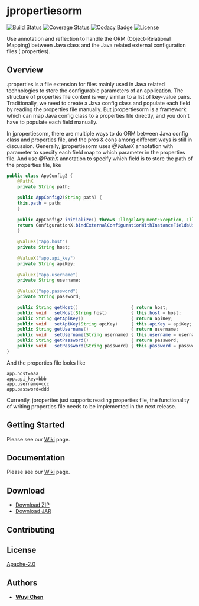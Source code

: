 # jpropertiesorm

[![Build Status](https://travis-ci.org/wuyichen24/jpropertiesorm.svg?branch=master)](https://travis-ci.org/wuyichen24/jpropertiesorm)
[![Coverage Status](https://coveralls.io/repos/github/wuyichen24/jpropertiesorm/badge.svg?branch=master)](https://coveralls.io/github/wuyichen24/jpropertiesorm?branch=master)
[![Codacy Badge](https://api.codacy.com/project/badge/Grade/5372dcf05958418eb2c9701a5f67f699)](https://www.codacy.com/project/wuyichen24/jpropertiesorm/dashboard?utm_source=github.com&amp;utm_medium=referral&amp;utm_content=wuyichen24/jpropertiesorm&amp;utm_campaign=Badge_Grade_Dashboard)
[![License](https://img.shields.io/badge/License-Apache%202.0-green.svg)](https://opensource.org/licenses/Apache-2.0) 

Use annotation and reflection to handle the ORM (Object-Relational Mapping) between Java class and the Java related external configuration files (.properties).

## Overview
.properties is a file extension for files mainly used in Java related technologies to store the configurable parameters of an application. The structure of properties file content is very similar to a list of key-value pairs. Traditionally, we need to create a Java config class and populate each field by reading the properties file manually. But jpropertiesorm is a framework which can map Java config class to a properties file directly, and you don't have to populate each field manually.

In jpropertiesorm, there are multiple ways to do ORM between Java config class and properties file, and the pros & cons among different ways is still in discussion. Generally, jpropertiesorm uses *@ValueX* annotation with parameter to specify each field map to which parameter in the properties file. And use *@PathX* annotation to specify which field is to store the path of the properties file, like 
```java
public class AppConfig2 {
    @PathX
    private String path;
	
    public AppConfig2(String path) {
	this.path = path;
    }
	
    public AppConfig2 initialize() throws IllegalArgumentException, IllegalAccessException, IOException {
	return ConfigurationX.bindExternalConfigurationWithInstanceFieldsUsingPathX(this);
    }
	
    @ValueX("app.host")
    private String host;
	
    @ValueX("app.api_key")
    private String apiKey;
	
    @ValueX("app.username")
    private String username;
	
    @ValueX("app.password")
    private String password;

    public String getHost()                    { return host;              }
    public void   setHost(String host)         { this.host = host;         }
    public String getApiKey()                  { return apiKey;            }
    public void   setApiKey(String apiKey)     { this.apiKey = apiKey;     }
    public String getUsername()                { return username;          }
    public void   setUsername(String username) { this.username = username; }
    public String getPassword()                { return password;          }
    public void   setPassword(String password) { this.password = password; }
}
```
And the properties file looks like 
```
app.host=aaa
app.api_key=bbb
app.username=ccc
app.password=ddd
```

Currently, jproperties just supports reading properties file, the functionality of writing properties file needs to be implemented in the next release.

## Getting Started
Please see our [Wiki](https://github.com/wuyichen24/jpropertiesorm/wiki/Getting-Started) page.

## Documentation
Please see our [Wiki](https://github.com/wuyichen24/jpropertiesorm/wiki) page.

## Download
- [Download ZIP](https://github.com/wuyichen24/jpropertiesorm/archive/master.zip)
- [Download JAR](https://github.com/wuyichen24/jpropertiesorm/releases/download/v1.1/boost-1.1.jar)

## Contributing

## License
[Apache-2.0](https://opensource.org/licenses/Apache-2.0)

## Authors
- **[Wuyi Chen](https://www.linkedin.com/in/wuyichen24/)**
